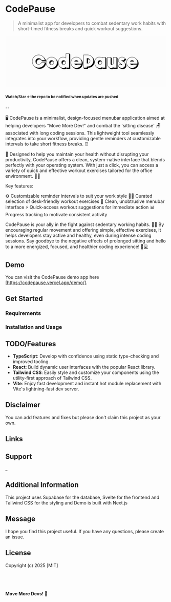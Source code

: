 # CodePause
> A minimalist app for developers to combat sedentary work habits with short-timed fitness breaks and quick workout suggestions.

![Project Logo](./images/logo_cover.png)

<sub>**Watch/Star ⭐ the repo to be notified when updates are pushed**</sub>

--

🖥️ CodePause is a minimalist, design-focused menubar application aimed at helping developers "Move More Dev!" and combat the 'sitting disease' 🪑 associated with long coding sessions. This lightweight tool seamlessly integrates into your workflow, providing gentle reminders at customizable intervals to take short fitness breaks. ⏰

💪 Designed to help you maintain your health without disrupting your productivity, CodePause offers a clean, system-native interface that blends perfectly with your operating system. With just a click, you can access a variety of quick and effective workout exercises tailored for the office environment. 🏋️‍♂️

Key features:

⚙️ Customizable reminder intervals to suit your work style
🧘‍♂️ Curated selection of desk-friendly workout exercises
🎨 Clean, unobtrusive menubar interface
⚡ Quick-access workout suggestions for immediate action
📊 Progress tracking to motivate consistent activity

CodePause is your ally in the fight against sedentary working habits. 🦸‍♂️ By encouraging regular movement and offering simple, effective exercises, it helps developers stay active and healthy, even during intense coding sessions. Say goodbye to the negative effects of prolonged sitting and hello to a more energized, focused, and healthier coding experience! 🎉💻

## Demo
You can visit the CodePause demo app here [https://codepause.vercel.app/demo/]. 

## Get Started
### Requirements
### Installation and Usage

## TODO/Features
- **TypeScript**: Develop with confidence using static type-checking and improved tooling.
- **React**: Build dynamic user interfaces with the popular React library.
- **Tailwind CSS**: Easily style and customize your components using the utility-first approach of Tailwind CSS.
- **Vite**: Enjoy fast development and instant hot module replacement with Vite's lightning-fast dev server.


## Disclaimer
You can add features and fixes but please don't claim this project as your own.
## Links
## Support

\_

## Additional Information
This project uses Supabase for the database, Svelte for the frontend and Tailwind CSS for the styling and Demo is built with Next.js

## Message
I hope you find this project useful. If you have any questions, please create an issue.

## License
Copyright (c) 2025 [MIT]


&nbsp;
---
**Move More Devs! 🤍**

